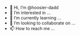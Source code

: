 - 👋 Hi, I’m @hoosier-dadd
- 👀 I’m interested in ...
- 🌱 I’m currently learning ...
- 💞️ I’m looking to collaborate on ...
- 📫 How to reach me ...

<!---
hoosier-dadd/hoosier-dadd is a ✨ special ✨ repository because its `README.md` (this file) appears on your GitHub profile.
You can click the Preview link to take a look at your changes.
--->

